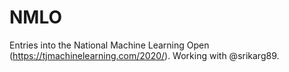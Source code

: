 # NMLO
Entries into the National Machine Learning Open (https://tjmachinelearning.com/2020/). Working with @srikarg89.
